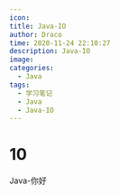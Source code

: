```yaml
---
icon: 
title: Java-IO
author: Draco
time: 2020-11-24 22:10:27
description: Java-IO
image: 
categories: 
  - Java
tags: 
  - 学习笔记
  - Java
  - Java-IO
---
```


# 10

Java-你好